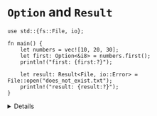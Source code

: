 # `Option` and `Result`

```rust,editable
use std::{fs::File, io};

fn main() {
    let numbers = vec![10, 20, 30];
    let first: Option<&i8> = numbers.first();
    println!("first: {first:?}");

    let result: Result<File, io::Error> = File::open("does_not_exist.txt");
    println!("result: {result:?}");
}
```

<details>

- [`Option`](https://doc.rust-lang.org/stable/std/option/enum.Option.html) and [`Result`](https://doc.rust-lang.org/stable/std/result/enum.Result.html) are widely used not just in the standard library.
- `Option<&T>` has zero space overhead compared to `&T`.
- `Result` is the standard type to implement error handling as we will see on Day 3.

</details>
